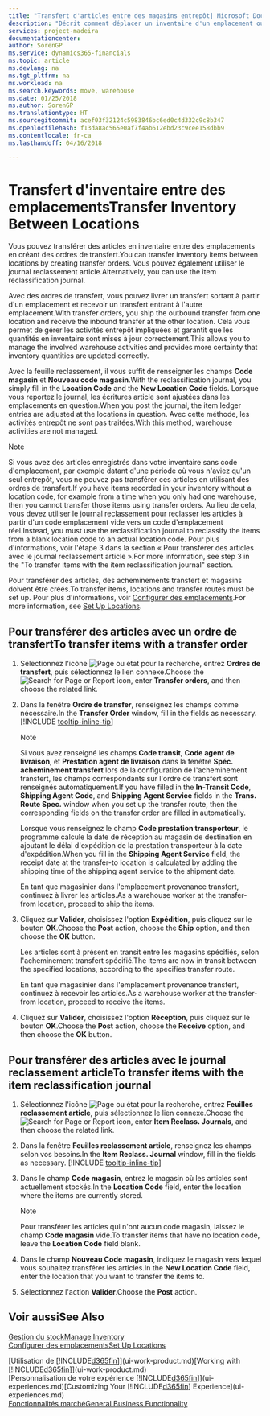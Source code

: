```yaml
---
title: "Transfert d'articles entre des magasins entrepôt| Microsoft Docs"
description: "Décrit comment déplacer un inventaire d'un emplacement ou d'un entrepôt vers un autre soit avec le journal reclassement soit à l'aide d'ordres de transfert."
services: project-madeira
documentationcenter: 
author: SorenGP
ms.service: dynamics365-financials
ms.topic: article
ms.devlang: na
ms.tgt_pltfrm: na
ms.workload: na
ms.search.keywords: move, warehouse
ms.date: 01/25/2018
ms.author: SorenGP
ms.translationtype: HT
ms.sourcegitcommit: acef03f32124c5983846bc6ed0c4d332c9c8b347
ms.openlocfilehash: f13da8ac565e0af7f4ab612ebd23c9cee158dbb9
ms.contentlocale: fr-ca
ms.lasthandoff: 04/16/2018

---
```

# <a name="transfer-inventory-between-locations"></a><span data-ttu-id="c0b14-103">Transfert d'inventaire entre des emplacements</span><span class="sxs-lookup"><span data-stu-id="c0b14-103">Transfer Inventory Between Locations</span></span>
<span data-ttu-id="c0b14-104">Vous pouvez transférer des articles en inventaire entre des emplacements en créant des ordres de transfert.</span><span class="sxs-lookup"><span data-stu-id="c0b14-104">You can transfer inventory items between locations by creating transfer orders.</span></span> <span data-ttu-id="c0b14-105">Vous pouvez également utiliser le journal reclassement article.</span><span class="sxs-lookup"><span data-stu-id="c0b14-105">Alternatively, you can use the item reclassification journal.</span></span>

<span data-ttu-id="c0b14-106">Avec des ordres de transfert, vous pouvez livrer un transfert sortant à partir d'un emplacement et recevoir un transfert entrant à l'autre emplacement.</span><span class="sxs-lookup"><span data-stu-id="c0b14-106">With transfer orders, you ship the outbound transfer from one location and receive the inbound transfer at the other location.</span></span> <span data-ttu-id="c0b14-107">Cela vous permet de gérer les activités entrepôt impliquées et garantit que les quantités en inventaire sont mises à jour correctement.</span><span class="sxs-lookup"><span data-stu-id="c0b14-107">This allows you to manage the involved warehouse activities and provides more certainty that inventory quantities are updated correctly.</span></span>

<span data-ttu-id="c0b14-108">Avec la feuille reclassement, il vous suffit de renseigner les champs **Code magasin** et **Nouveau code magasin**.</span><span class="sxs-lookup"><span data-stu-id="c0b14-108">With the reclassification journal, you simply fill in the **Location Code** and the **New Location Code** fields.</span></span> <span data-ttu-id="c0b14-109">Lorsque vous reportez le journal, les écritures article sont ajustées dans les emplacements en question.</span><span class="sxs-lookup"><span data-stu-id="c0b14-109">When you post the journal, the item ledger entries are adjusted at the locations in question.</span></span> <span data-ttu-id="c0b14-110">Avec cette méthode, les activités entrepôt ne sont pas traitées.</span><span class="sxs-lookup"><span data-stu-id="c0b14-110">With this method, warehouse activities are not managed.</span></span>

> [!NOTE]  
>   <span data-ttu-id="c0b14-111">Si vous avez des articles enregistrés dans votre inventaire sans code d'emplacement, par exemple datant d'une période où vous n'aviez qu'un seul entrepôt, vous ne pouvez pas transférer ces articles en utilisant des ordres de transfert.</span><span class="sxs-lookup"><span data-stu-id="c0b14-111">If you have items recorded in your inventory without a location code, for example from a time when you only had one warehouse, then you cannot transfer those items using transfer orders.</span></span> <span data-ttu-id="c0b14-112">Au lieu de cela, vous devez utiliser le journal reclassement pour reclasser les articles à partir d'un code emplacement vide vers un code d'emplacement réel.</span><span class="sxs-lookup"><span data-stu-id="c0b14-112">Instead, you must use the reclassification journal to reclassify the items from a blank location code to an actual location code.</span></span>  <span data-ttu-id="c0b14-113">Pour plus d'informations, voir l'étape 3 dans la section « Pour transférer des articles avec le journal reclassement article ».</span><span class="sxs-lookup"><span data-stu-id="c0b14-113">For more information, see step 3 in the "To transfer items with the item reclassification journal" section.</span></span>

<span data-ttu-id="c0b14-114">Pour transférer des articles, des acheminements transfert et magasins doivent être créés.</span><span class="sxs-lookup"><span data-stu-id="c0b14-114">To transfer items, locations and transfer routes must be set up.</span></span> <span data-ttu-id="c0b14-115">Pour plus d'informations, voir [Configurer des emplacements](inventory-how-setup-locations.md).</span><span class="sxs-lookup"><span data-stu-id="c0b14-115">For more information, see [Set Up Locations](inventory-how-setup-locations.md).</span></span>

## <a name="to-transfer-items-with-a-transfer-order"></a><span data-ttu-id="c0b14-116">Pour transférer des articles avec un ordre de transfert</span><span class="sxs-lookup"><span data-stu-id="c0b14-116">To transfer items with a transfer order</span></span>
1. <span data-ttu-id="c0b14-117">Sélectionnez l'icône ![Page ou état pour la recherche](media/ui-search/search_small.png "Page ou état pour la recherche"), entrez **Ordres de transfert**, puis sélectionnez le lien connexe.</span><span class="sxs-lookup"><span data-stu-id="c0b14-117">Choose the ![Search for Page or Report](media/ui-search/search_small.png "Search for Page or Report icon") icon, enter **Transfer orders**, and then choose the related link.</span></span>
2. <span data-ttu-id="c0b14-118">Dans la fenêtre **Ordre de transfer**, renseignez les champs comme nécessaire.</span><span class="sxs-lookup"><span data-stu-id="c0b14-118">In the **Transfer Order** window, fill in the fields as necessary.</span></span> [!INCLUDE [tooltip-inline-tip](includes/tooltip-inline-tip_md.md)]

    > [!NOTE]  
   >   <span data-ttu-id="c0b14-119">Si vous avez renseigné les champs **Code transit**, **Code agent de livraison**, et **Prestation agent de livraison** dans la fenêtre **Spéc. acheminement transfert** lors de la configuration de l'acheminement transfert, les champs correspondants sur l'ordre de transfert sont renseignés automatiquement.</span><span class="sxs-lookup"><span data-stu-id="c0b14-119">If you have filled in the **In-Transit Code**, **Shipping Agent Code**, and **Shipping Agent Service** fields in the **Trans. Route Spec.** window when you set up the transfer route, then the corresponding fields on the transfer order are filled in automatically.</span></span>

    <span data-ttu-id="c0b14-120">Lorsque vous renseignez le champ **Code prestation transporteur**, le programme calcule la date de réception au magasin de destination en ajoutant le délai d'expédition de la prestation transporteur à la date d'expédition.</span><span class="sxs-lookup"><span data-stu-id="c0b14-120">When you fill in the **Shipping Agent Service** field, the receipt date at the transfer-to location is calculated by adding the shipping time of the shipping agent service to the shipment date.</span></span>

    <span data-ttu-id="c0b14-121">En tant que magasinier dans l'emplacement provenance transfert, continuez à livrer les articles.</span><span class="sxs-lookup"><span data-stu-id="c0b14-121">As a warehouse worker at the transfer-from location, proceed to ship the items.</span></span>
3. <span data-ttu-id="c0b14-122">Cliquez sur **Valider**, choisissez l'option **Expédition**, puis cliquez sur le bouton **OK**.</span><span class="sxs-lookup"><span data-stu-id="c0b14-122">Choose the **Post** action, choose the **Ship** option, and then choose the **OK** button.</span></span>

    <span data-ttu-id="c0b14-123">Les articles sont à présent en transit entre les magasins spécifiés, selon l'acheminement transfert spécifié.</span><span class="sxs-lookup"><span data-stu-id="c0b14-123">The items are now in transit between the specified locations, according to the specifies transfer route.</span></span>

    <span data-ttu-id="c0b14-124">En tant que magasinier dans l'emplacement provenance transfert, continuez à recevoir les articles.</span><span class="sxs-lookup"><span data-stu-id="c0b14-124">As a warehouse worker at the transfer-from location, proceed to receive the items.</span></span>
4. <span data-ttu-id="c0b14-125">Cliquez sur **Valider**, choisissez l'option **Réception**, puis cliquez sur le bouton **OK**.</span><span class="sxs-lookup"><span data-stu-id="c0b14-125">Choose the **Post** action, choose the **Receive** option, and then choose the **OK** button.</span></span>

## <a name="to-transfer-items-with-the-item-reclassification-journal"></a><span data-ttu-id="c0b14-126">Pour transférer des articles avec le journal reclassement article</span><span class="sxs-lookup"><span data-stu-id="c0b14-126">To transfer items with the item reclassification journal</span></span>
1. <span data-ttu-id="c0b14-127">Sélectionnez l'icône ![Page ou état pour la recherche](media/ui-search/search_small.png "Page ou état pour la recherche"), entrez **Feuilles reclassement article**, puis sélectionnez le lien connexe.</span><span class="sxs-lookup"><span data-stu-id="c0b14-127">Choose the ![Search for Page or Report](media/ui-search/search_small.png "Search for Page or Report icon") icon, enter **Item Reclass. Journals**, and then choose the related link.</span></span>
2. <span data-ttu-id="c0b14-128">Dans la fenêtre **Feuilles reclassement article**, renseignez les champs selon vos besoins.</span><span class="sxs-lookup"><span data-stu-id="c0b14-128">In the **Item Reclass. Journal** window, fill in the fields as necessary.</span></span> [!INCLUDE [tooltip-inline-tip](includes/tooltip-inline-tip_md.md)]
3. <span data-ttu-id="c0b14-129">Dans le champ **Code magasin**, entrez le magasin où les articles sont actuellement stockés.</span><span class="sxs-lookup"><span data-stu-id="c0b14-129">In the **Location Code** field, enter the location where the items are currently stored.</span></span>

    > [!NOTE]  
   >   <span data-ttu-id="c0b14-130">Pour transférer les articles qui n'ont aucun code magasin, laissez le champ **Code magasin** vide.</span><span class="sxs-lookup"><span data-stu-id="c0b14-130">To transfer items that have no location code, leave the **Location Code** field blank.</span></span>
4. <span data-ttu-id="c0b14-131">Dans le champ **Nouveau Code magasin**, indiquez le magasin vers lequel vous souhaitez transférer les articles.</span><span class="sxs-lookup"><span data-stu-id="c0b14-131">In the **New Location Code** field, enter the location that you want to transfer the items to.</span></span>
5. <span data-ttu-id="c0b14-132">Sélectionnez l'action **Valider**.</span><span class="sxs-lookup"><span data-stu-id="c0b14-132">Choose the **Post** action.</span></span>

## <a name="see-also"></a><span data-ttu-id="c0b14-133">Voir aussi</span><span class="sxs-lookup"><span data-stu-id="c0b14-133">See Also</span></span>
[<span data-ttu-id="c0b14-134">Gestion du stock</span><span class="sxs-lookup"><span data-stu-id="c0b14-134">Manage Inventory</span></span>](inventory-manage-inventory.md)  
[<span data-ttu-id="c0b14-135">Configurer des emplacements</span><span class="sxs-lookup"><span data-stu-id="c0b14-135">Set Up Locations</span></span>](inventory-how-setup-locations.md)  

<span data-ttu-id="c0b14-136">[Utilisation de [!INCLUDE[d365fin](includes/d365fin_md.md)]](ui-work-product.md)</span><span class="sxs-lookup"><span data-stu-id="c0b14-136">[Working with [!INCLUDE[d365fin](includes/d365fin_md.md)]](ui-work-product.md)</span></span>  
<span data-ttu-id="c0b14-137">[Personnalisation de votre expérience [!INCLUDE[d365fin](includes/d365fin_md.md)]](ui-experiences.md)</span><span class="sxs-lookup"><span data-stu-id="c0b14-137">[Customizing Your [!INCLUDE[d365fin](includes/d365fin_md.md)] Experience](ui-experiences.md)</span></span>  
[<span data-ttu-id="c0b14-138">Fonctionnalités marché</span><span class="sxs-lookup"><span data-stu-id="c0b14-138">General Business Functionality</span></span>](ui-across-business-areas.md)

